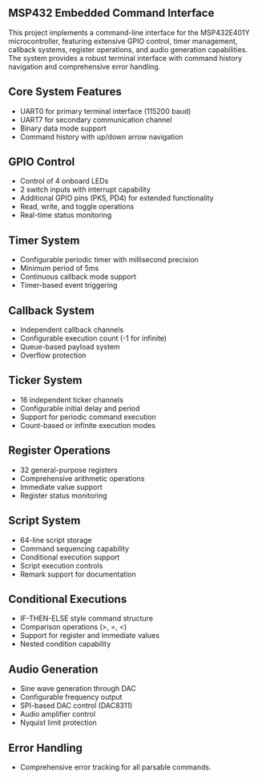 ## MSP432 Embedded Command Interface

This project implements a command-line interface for the MSP432E401Y microcontroller, featuring extensive GPIO control, timer management, callback systems, register operations, and audio generation capabilities. The system provides a robust terminal interface with command history navigation and comprehensive error handling.

## Core System Features
- UART0 for primary terminal interface (115200 baud)
- UART7 for secondary communication channel
- Binary data mode support
- Command history with up/down arrow navigation

## GPIO Control
- Control of 4 onboard LEDs
- 2 switch inputs with interrupt capability
- Additional GPIO pins (PK5, PD4) for extended functionality
- Read, write, and toggle operations
- Real-time status monitoring

## Timer System
- Configurable periodic timer with millisecond precision
- Minimum period of 5ms
- Continuous callback mode support
- Timer-based event triggering

## Callback System
- Independent callback channels
- Configurable execution count (-1 for infinite)
- Queue-based payload system
- Overflow protection

## Ticker System
- 16 independent ticker channels
- Configurable initial delay and period
- Support for periodic command execution
- Count-based or infinite execution modes

## Register Operations
- 32 general-purpose registers
- Comprehensive arithmetic operations
- Immediate value support
- Register status monitoring

## Script System
- 64-line script storage
- Command sequencing capability
- Conditional execution support
- Script execution controls
- Remark support for documentation

## Conditional Executions
- IF-THEN-ELSE style command structure
- Comparison operations (>, =, <)
- Support for register and immediate values
- Nested condition capability

## Audio Generation
- Sine wave generation through DAC
- Configurable frequency output
- SPI-based DAC control (DAC8311)
- Audio amplifier control
- Nyquist limit protection

## Error Handling
- Comprehensive error tracking for all parsable commands.
